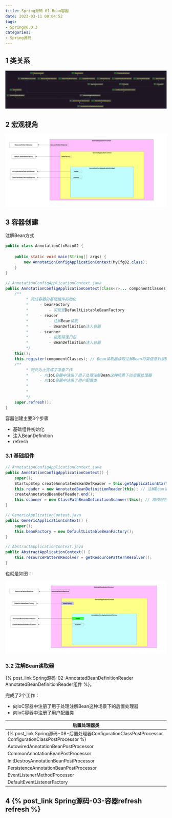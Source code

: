 ```yaml
---
title: Spring源码-01-Bean容器
date: 2023-03-11 00:04:52
tags:
- Spring@6.0.3
categories:
- Spring源码
---
```


## 1 类关系

![](Spring源码-01-Bean容器/202212052214122.png)

## 2 宏观视角

![](Spring源码-01-Bean容器/202212052214091.png)

## 3 容器创建

注解Bean方式

```java
public class AnnotationCtxMain02 {

    public static void main(String[] args) {
        new AnnotationConfigApplicationContext(MyCfg02.class);
    }
}
```

```java
// AnnotationConfigApplicationContext.java
public AnnotationConfigApplicationContext(Class<?>... componentClasses) {
    /**
		 * 完成容器的基础组件初始化
		 *     - beanFactory
		 *         - 实现是DefaultListableBeanFactory
		 *     - reader
		 *         - 注解Bean读取
		 *         - BeanDefinition注入容器
		 *     - scanner
		 *         - 指定路径扫包
		 *         - BeanDefinition注入容器
		 */
    this();
    this.register(componentClasses); // Bean读取器读取注解Bean将类信息封装BeanDefinition注入容器 配置类
    /**
		 * 到此为止完成了准备工作
		 *     - 向IoC容器中注册了用于处理注解Bean这种场景下的后置处理器
		 *     - 向IoC容器中注册了用户配置类
		 *
		 * 
		 */
    super.refresh();
}
```

容器创建主要3个步骤

* 基础组件初始化
* 注入BeanDefinition
* refresh

### 3.1 基础组件

```java
// AnnotationConfigApplicationContext.java
public AnnotationConfigApplicationContext() {
    super();
    StartupStep createAnnotatedBeanDefReader = this.getApplicationStartup().start("spring.context.annotated-bean-reader.create");
    this.reader = new AnnotatedBeanDefinitionReader(this); // 注解Bean读取器
    createAnnotatedBeanDefReader.end();
    this.scanner = new ClassPathBeanDefinitionScanner(this); // 路径扫包器
}
```

```java
// GenericApplicationContext.java
public GenericApplicationContext() {
    super();
    this.beanFactory = new DefaultListableBeanFactory();
}
```

```java
// AbstractApplicationContext.java
public AbstractApplicationContext() {
    this.resourcePatternResolver = getResourcePatternResolver();
}
```

也就是如图：

![](Spring源码-01-Bean容器/202212052214264.png)

### 3.2 注解Bean读取器

{% post_link Spring源码-02-AnnotatedBeanDefinitionReader AnnotatedBeanDefinitionReader组件 %}。

完成了2个工作：

* 向IoC容器中注册了用于处理注解Bean这种场景下的后置处理器
* 向IoC容器中注册了用户配置类

| 后置处理器类                                                 |
| ------------------------------------------------------------ |
| {% post_link Spring源码-08-后置处理器ConfigurationClassPostProcessor ConfigurationClassPostProcessor %} |
| AutowiredAnnotationBeanPostProcessor                         |
| CommonAnnotationBeanPostProcessor                            |
| InitDestroyAnnotationBeanPostProcessor                       |
| PersistenceAnnotationBeanPostProcessor                       |
| EventListenerMethodProcessor                                 |
| DefaultEventListenerFactory                                  |

## 4 {% post_link Spring源码-03-容器refresh refresh %}

